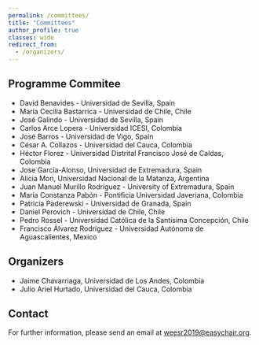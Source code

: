```yaml
---
permalink: /committees/
title: "Committees"
author_profile: true
classes: wide
redirect_from: 
  - /organizers/
---
```



## Programme Commitee

* David Benavides - Universidad de Sevilla, Spain
* María Cecilia Bastarrica - Universidad de Chile, Chile
* José Galindo - Universidad de Sevilla, Spain 
* Carlos Arce Lopera - Universidad ICESI, Colombia
* José Barros - Universidad de Vigo, Spain
* César A. Collazos - Universidad del Cauca, Colombia
* Héctor Florez - Universidad Distrital Francisco José de Caldas, Colombia
* Jose García-Alonso, Universidad de Extremadura, Spain
* Alicia Mon, Universidad Nacional de la Matanza, Argentina
* Juan Manuel Murillo Rodríguez - University of Extremadura, Spain
* María Constanza Pabón - Pontificia Universidad Javeriana, Colombia
* Patricia Paderewski - Universidad de Granada, Spain 
* Daniel Perovich - Universidad de Chile, Chile 
* Pedro Rossel - Universidad Católica de la Santísima Concepción, Chile 
* Francisco Álvarez Rodríguez - Universidad Autónoma de Aguascalientes, Mexico 

<!--
* Elena Epure - Research Scientist, Deezer - France
* Thomas Fodgal- Danfoss Power Electronics A/S, Denmark
* Rick Rabiser - Johannes Kepler University, Austria 
* Jabier Martinez - Tecnalia, Spain
-->

## Organizers
* Jaime Chavarriaga, Universidad de Los Andes, Colombia
* Julio Ariel Hurtado, Universidad del Cauca, Colombia

## Contact
For further information, please send an email at [weesr2019@easychair.org](mailto:weesr2019@easychair.org).

